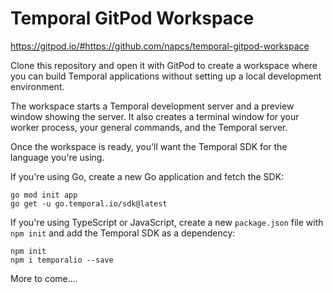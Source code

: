 # Temporal GitPod Workspace

https://gitpod.io/#https://github.com/napcs/temporal-gitpod-workspace

Clone this repository and open it with GitPod to create a workspace where you can build Temporal applications
without setting up a local development environment.

The workspace starts a Temporal development server and a preview window showing the server. It also creates a terminal window for your worker process, your general commands, and the Temporal server.


Once the workspace is ready, you'll want the Temporal SDK for the language you're using.

If you're using Go, create a new Go application and fetch the SDK:

```
go mod init app
go get -u go.temporal.io/sdk@latest
```

If you're using TypeScript or JavaScript, create a new `package.json` file with `npm init` and add the Temporal SDK as a dependency:

```
npm init
npm i temporalio --save
```


More to come....


